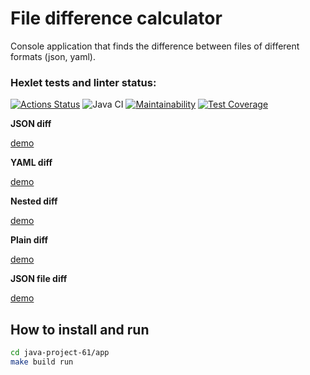 # **File difference calculator**
Console application that finds the difference between files of different formats (json, yaml).

### Hexlet tests and linter status:
[![Actions Status](https://github.com/Ksandra91/java-project-71/actions/workflows/hexlet-check.yml/badge.svg)](https://github.com/Ksandra91/java-project-71/actions) 
![Java CI](https://github.com/Ksandra91/java-project-71/actions/workflows/main.yml/badge.svg)
[![Maintainability](https://api.codeclimate.com/v1/badges/060975d606885a91d61b/maintainability)](https://codeclimate.com/github/Ksandra91/java-project-71/maintainability)
[![Test Coverage](https://api.codeclimate.com/v1/badges/060975d606885a91d61b/test_coverage)](https://codeclimate.com/github/Ksandra91/java-project-71/test_coverage)

**JSON diff**

[demo](https://asciinema.org/a/5eO5pumKcriwWMFAb4hAWY9fM)

**YAML diff**

[demo](https://asciinema.org/a/yOkXtZe48xDZjFfTDxi3OUjn6)

**Nested diff**

[demo](https://asciinema.org/a/8wRWsW3m5nM18vJGu9E2gHc61)

**Plain diff**
 
[demo](https://asciinema.org/a/8PJcRVuBRM17BTS2e2jOGsPYA)

**JSON file diff**

[demo](https://asciinema.org/a/MnZApEUj3J7gl9BvSqOnEth1x)



## How to install and run

```bash
cd java-project-61/app
make build run
```
